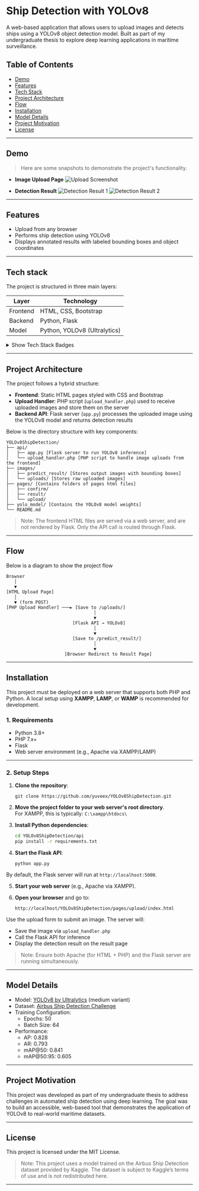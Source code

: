 # Ship Detection with YOLOv8

A web-based application that allows users to upload images and detects ships using a YOLOv8 object detection model. Built as part of my undergraduate thesis to explore deep learning applications in maritime surveillance.

## Table of Contents

- [Demo](#demo)
- [Features](#features)
- [Tech Stack](#tech-stack)
- [Project Architecture](#project-architecture)
- [Flow](#flow)
- [Installation](#installation)
- [Model Details](#model-details)
- [Project Motivation](#project-motivation)
- [License](#license)

---

## Demo

> Here are some snapshots to demonstrate the project's functionality.

- **Image Upload Page**
  ![Upload Screenshot](assets/img/uploadPage.png)

- **Detection Result**
  ![Detection Result 1](assets/img/resultPage1.png)
  ![Detection Result 2](assets/img/resultPage2.png)

---

## Features

- Upload from any browser
- Performs ship detection using YOLOv8
- Displays annotated results with labeled bounding boxes and object coordinates

---

## Tech stack

The project is structured in three main layers:

| Layer    | Technology                     |
|----------|--------------------------------|
| Frontend | HTML, CSS, Bootstrap           |
| Backend  | Python, Flask                  |
| Model    | Python, YOLOv8 (Ultralytics)   |

<details>
<summary>Show Tech Stack Badges</summary>

<br>

<table>
  <tr>
    <th>Layer</th>
    <th>Technology</th>
  </tr>
  <tr>
    <td>Frontend</td>
    <td>
      <img src="https://img.shields.io/badge/HTML-E34F26?logo=html5&logoColor=white&style=for-the-badge"/>
      <img src="https://img.shields.io/badge/CSS-663399?logo=css&logoColor=white&style=for-the-badge"/>
      <img src="https://img.shields.io/badge/Bootstrap-7952B3?logo=bootstrap&logoColor=white&style=for-the-badge"/>
    </td>
  </tr>
  <tr>
    <td>Backend</td>
    <td>
      <img src="https://img.shields.io/badge/Python-yellow?logo=python&style=for-the-badge"/>
      <img src="https://img.shields.io/badge/Flask-3BABC3?logo=flask&logoColor=white&style=for-the-badge"/>
    </td>
  </tr>
  <tr>
    <td>Model</td>
    <td>
      <img src="https://img.shields.io/badge/Python-yellow?logo=python&style=for-the-badge"/>
      <img src="https://img.shields.io/badge/YOLOv8-111F68?logo=yolo&logoColor=white&style=for-the-badge"/>
    </td>
  </tr>
</table>

</details>

---

## Project Architecture

The project follows a hybrid structure:

- **Frontend**: Static HTML pages styled with CSS and Bootstrap
- **Upload Handler**: PHP script (`upload_handler.php`) used to receive uploaded images and store them on the server
- **Backend API**: Flask server (`app.py`) processes the uploaded image using the YOLOv8 model and returns detection results

Below is the directory structure with key components:

```
YOLOv8ShipDetection/
├── api/
│   ├── app.py [Flask server to run YOLOv8 inference]
│   └── upload_handler.php [PHP script to handle image uploads from the frontend]
├── images/
│   ├── predict_result/ [Stores output images with bounding boxes]
│   └── uploads/ [Stores raw uploaded images]
├── pages/ [Contains folders of pages html files]
│   ├── confirm/
│   ├── result/
│   └── upload/
├── yolo_model/ [Contains the YOLOv8 model weights]
└── README.md
```

> Note: The frontend HTML files are served via a web server, and are not rendered by Flask. Only the API call is routed through Flask.

---

## Flow

Below is a diagram to show the project flow

```
Browser
   │
   ▼
[HTML Upload Page]
   │
   ▼ (form POST)
[PHP Upload Handler] ───► [Save to /uploads/]
                                 │
                                 ▼
                         [Flask API → YOLOv8]
                                 │
                                 ▼
                         [Save to /predict_result/]
                                 │
                                 ▼
                      [Browser Redirect to Result Page]

```

---

## Installation

This project must be deployed on a web server that supports both PHP and Python. A local setup using **XAMPP**, **LAMP**, or **WAMP** is recommended for development.

### 1. Requirements

- Python 3.8+
- PHP 7.x+
- Flask
- Web server environment (e.g., Apache via XAMPP/LAMP)

---

### 2. Setup Steps

1. **Clone the repository**:

    ```
    git clone https://github.com/yuveex/YOLOv8ShipDetection.git
    ```

2. **Move the project folder to your web server's root directory**.  
   For XAMPP, this is typically: `C:\xampp\htdocs\`

3. **Install Python dependencies**:

    ```bash
    cd YOLOv8ShipDetection/api
    pip install -r requirements.txt
    ```

4. **Start the Flask API**:

    ```
    python app.py
    ```

 By default, the Flask server will run at `http://localhost:5000`.

5. **Start your web server** (e.g., Apache via XAMPP).

6. **Open your browser** and go to:

    ```
    http://localhost/YOLOv8ShipDetection/pages/upload/index.html
    ```

 Use the upload form to submit an image. The server will:
 - Save the image via `upload_handler.php`
 - Call the Flask API for inference
 - Display the detection result on the result page

 > Note: Ensure both Apache (for HTML + PHP) and the Flask server are running simultaneously.

 ---

## Model Details

- Model: [YOLOv8 by Ultralytics](https://docs.ultralytics.com/models/yolov8/) (medium variant)
- Dataset: [Airbus Ship Detection Challenge](https://www.kaggle.com/competitions/airbus-ship-detection/data)
- Training Configuration:
  - Epochs: 50
  - Batch Size: 64
- Performance:
  - AP: 0.828
  - AR: 0.793
  - mAP@50: 0.841
  - mAP@50:95: 0.605

---

## Project Motivation

This project was developed as part of my undergraduate thesis to address challenges in automated ship detection using deep learning. The goal was to build an accessible, web-based tool that demonstrates the application of YOLOv8 to real-world maritime datasets.

---

## License
This project is licensed under the MIT License.

> Note: This project uses a model trained on the Airbus Ship Detection dataset provided by Kaggle. The dataset is subject to Kaggle’s terms of use and is not redistributed here.

---